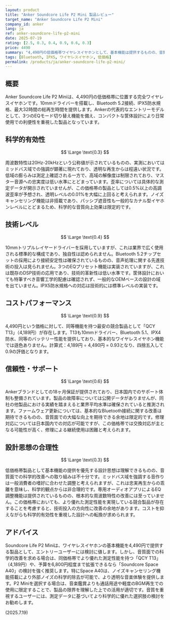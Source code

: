 ```yaml
---
layout: product
title: "Anker Soundcore Life P2 Mini 製品レビュー"
target_name: "Anker Soundcore Life P2 Mini"
company_id: anker
lang: ja
ref: anker-soundcore-life-p2-mini
date: 2025-07-19
rating: [2.5, 0.3, 0.4, 0.9, 0.6, 0.3]
price: 4490
summary: "4,490円の低価格帯ワイヤレスイヤホンとして、基本機能は提供するものの、音質面での科学的有効性は限定的"
tags: [Bluetooth, IPX5, ワイヤレスイヤホン, 低価格]
permalink: /products/ja/anker-soundcore-life-p2-mini/
---
```

## 概要

Anker Soundcore Life P2 Miniは、4,490円の低価格帯に位置する完全ワイヤレスイヤホンです。10mmドライバーを搭載し、Bluetooth 5.2接続、IPX5防水規格、最大32時間の総再生時間を提供します。Ankerの代表的なエントリーモデルとして、3つのEQモード切り替え機能を備え、コンパクトな筐体設計により日常使用での利便性を重視した製品となっています。

## 科学的有効性

$$ \Large \text{0.3} $$

周波数特性は20Hz-20kHzという公称値が示されているものの、実測においてはミッドバス域での強調が顕著に現れており、透明な再生からは程遠い状況です。低域の膨らみは測定上確認される一方で、高域の解像度は制限されており、マスター音源への忠実度は低い水準にとどまっています。歪率については具体的な測定データが開示されていませんが、この価格帯の製品としては0.5%以上の高調波歪率が予想され、透明レベルの0.01%を大幅に上回ると考えられます。ノイズキャンセリング機能は非搭載であり、パッシブ遮音性も一般的なカナル型イヤホンレベルにとどまるため、科学的な音質向上効果は限定的です。

## 技術レベル

$$ \Large \text{0.4} $$

10mmトリプルレイヤードライバーを採用していますが、これは業界で広く使用される標準的な構成であり、独自性は認められません。Bluetooth 5.2チップセットの採用により接続安定性は確保されているものの、音声処理に関する先進技術の投入は見られません。3つのEQプリセット機能は実装されていますが、これは既存のDSP技術の応用であり、技術的革新性は低い水準です。筐体設計においても特筆すべき音響工学的配慮は確認されず、一般的なOEMベースの設計の域を出ていません。IPX5防水規格への対応は技術的には標準レベルの実装です。

## コストパフォーマンス

$$ \Large \text{0.9} $$

4,490円という価格に対して、同等機能を持つ最安の競合製品として「QCY T13」（4,189円）が存在します。T13も10mmドライバー、Bluetooth 5.1、IPX4防水、同等のバッテリー性能を提供しており、基本的なワイヤレスイヤホン機能では遜色ありません。計算式：4,189円 ÷ 4,490円 = 0.93となり、四捨五入して0.9の評価となります。

## 信頼性・サポート

$$ \Large \text{0.6} $$

Ankerブランドとしての18ヶ月保証が提供されており、日本国内でのサポート体制も整備されています。製品の故障率については公開データがありませんが、同社の他製品における実績を踏まえると業界平均水準は確保されていると推測されます。ファームウェア更新については、基本的なBluetooth接続に関する改善は期待できるものの、音質面での大幅な向上を期待できる余地は限定的です。修理対応については日本国内での対応が可能ですが、この価格帯では交換対応が主となる可能性が高く、修理による継続使用は困難と考えられます。

## 設計思想の合理性

$$ \Large \text{0.3} $$

低価格帯製品として基本機能の提供を優先する設計思想は理解できるものの、音質面での科学的改善への取り組みは不十分です。ミッドバス域を強調する音作りは一般消費者の嗜好に合わせた調整と考えられますが、これは忠実再生からの乖離を意味し、科学的観点からは非合理的です。専用オーディオアプリによるEQ調整機能は提供されているものの、根本的な周波数特性の改善には至っていません。この価格帯においても、より優れた測定性能を実現している競合製品が存在することを考慮すると、技術投入の方向性に改善の余地があります。コストを抑えながらも科学的有効性を重視した設計への転換が求められます。

## アドバイス

Soundcore Life P2 Miniは、ワイヤレスイヤホンの基本機能を4,490円で提供する製品として、エントリーユーザーには検討に値します。しかし、音質面での科学的改善を求める場合は、同価格帯でより優れた測定性能を持つ「QCY T13」（4,189円）や、予算を6,800円程度まで拡張できるなら「Soundcore Space A40」の検討を強く推奨します。特にSpace A40は、ノイズキャンセリング機能搭載により外部ノイズの科学的除去が可能で、より透明な音楽体験を提供します。P2 Miniを選択する場合は、音楽鑑賞よりも通話用途や軽度のBGM再生での使用に限定することで、製品の限界を理解した上での活用が適切です。音質を重視するユーザーには、測定データに基づいてより科学的に優れた選択肢の検討をお勧めします。

(2025.7.19)